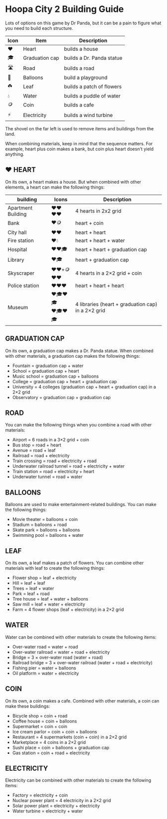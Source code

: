 # Hoopa City 2 Building Guide

Lots of options on this game by Dr Panda, but it can be a pain to figure what you need to build each structure. 

Icon | Item | Description
-- | -- | --
❤️ | Heart | builds a house
🎓 | Graduation cap | builds a Dr. Panda statue
🛣️ | Road | builds a road
🎈 | Balloons | build a playground
☘️ | Leaf | builds a patch of flowers
💧 | Water | builds a puddle of water
🪙 | Coin | builds a cafe
⚡️ | Electricity | builds a wind turbine

The shovel on the far left is used to remove items and buildings from the land.

When combining materials,  keep in mind that the sequence matters. For example, heart plus coin makes a bank, but coin plus heart doesn't yield anything.

## ❤️ HEART
On its own, a heart makes a house. But when combined with other elements, a heart can make the following things:

building | Icons | Description
--- | --- | ---
Apartment Building | ❤️❤️<br/>❤️❤️ | 4 hearts in 2x2 grid |
| Bank | ❤️🪙 | heart + coin |
| City hall | ❤️❤️ | heart + heart
| Fire station |  ❤️💧 | heart + heart + water
| Hospital | ❤️❤️🎓 | heart + heart + graduation cap
| Library | ❤️🎓 | heart + graduation cap
| Skyscraper | ❤️❤️+🪙<br/>❤️❤️ | 4 hearts in a 2×2 grid + coin
| Police station | ❤️❤️❤️ | heart + heart + heart
| Museum |  ❤️🎓❤️🎓</br>❤️🎓❤️🎓 | 4 libraries (heart + graduation cap) in a 2×2 grid

## GRADUATION CAP
On its own, a graduation cap makes a Dr. Panda statue. When combined with other materials, a graduation cap makes the following things:

* Fountain = graduation cap + water
* School = graduation cap + heart
* Music school = graduation cap + balloons
* College = graduation cap + heart + graduation cap
* University = 4 colleges (graduation cap + heart + graduation cap) in a 2×2 grid
* Observatory = graduation cap + graduation cap

## ROAD
You can make the following things when you combine a road with other materials:

* Airport = 6 roads in a 3×2 grid + coin
* Bus stop = road + heart
* Avenue = road + leaf
* Railroad = road + electricity
* Train crossing = road + electricity + road
* Underwater railroad tunnel = road + electricity + water
* Train station = road + electricity + heart
* Underwater tunnel = road + water

## BALLOONS
Balloons are used to make entertainment-related buildings. You can make the following things:

* Movie theater = balloons + coin
* Stadium = balloons + road
* Skate park = balloons + balloons
* Swimming pool = balloons + water

## LEAF
On its own, a leaf makes a patch of flowers. You can combine other materials with leaf to create the following things:

* Flower shop = leaf + electricity
* Hill = leaf + leaf
* Trees = leaf + water
* Park = leaf + road
* Tree house = leaf + water + balloons
* Saw mill = leaf + water + electricity
* Farm = 4 flower shops (leaf + electricity) in a 2×2 grid

## WATER
Water can be combined with other materials to create the following items:

* Over-water road = water + road
* Over-water railroad = water + road + electricity
* Bridge = 3 × over-water road (water + road)
* Railroad bridge = 3 × over-water railroad (water + road + electricity)
* Fishing pier = water + balloons
* Oil platform = water + electricity

## COIN
On its own, a coin makes a cafe. Combined with other materials, a coin can make these buildings:

* Bicycle shop = coin + road
* Coffee house = coin + balloons
* Supermarket = coin + coin
* Ice cream parlor = coin + coin + balloons
* Restaurant = 4 supermarkets (coin + coin) in a 2×2 grid
* Marketplace = 4 coins in a 2×2 grid
* Sushi place = coin + balloons + graduation cap
* Gas station = coin + road + electricity

## ELECTRICITY
Electricity can be combined with other materials to create the following items:

* Factory = electricity + coin
* Nuclear power plant = 4 electricity in a 2×2 grid
* Solar power plant = electricity + electricity
* Water turbine = electricity + water
